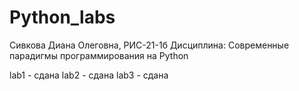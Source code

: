 # Python_labs
Сивкова Диана Олеговна, РИС-21-1б 
Дисциплина: Современные парадигмы программирования на Python

lab1 - сдана
lab2 - сдана
lab3 - сдана
